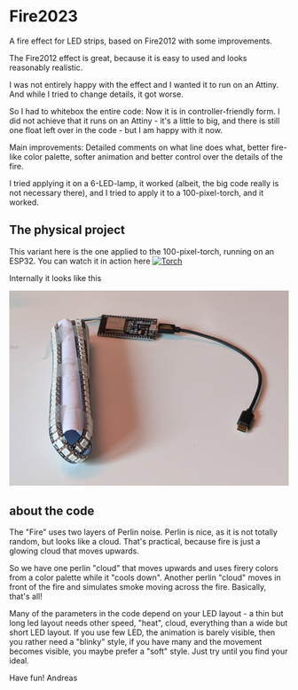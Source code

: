 # Fire2023
A fire effect for LED strips, based on Fire2012 with some improvements.

The Fire2012 effect is great, because it is easy to used and looks reasonably realistic.

I was not entirely happy with the effect and I wanted it to run on an Attiny. 
And while I tried to change details, it got worse.

So I had to whitebox the entire code: Now it is in controller-friendly form. I did not achieve that it runs on an Attiny - it's a little to big, and there is still one float left over in the code - but I am happy with it now.

Main improvements: Detailed comments on what line does what, better fire-like color palette, softer animation and better control over the details of the fire.

I tried applying it on a 6-LED-lamp, it worked (albeit, the big code really is not necessary there), and I tried to apply it to a 100-pixel-torch, and it worked.

## The physical project
This variant here is the one applied to the 100-pixel-torch, running on an ESP32.
You can watch it in action here 
[![Torch](https://img.youtube.com/vi/a_Wr0q9YQs4/0.jpg)](https://www.youtube.com/watch?v=a_Wr0q9YQs4)

Internally it looks like this

![Torch internal](https://github.com/Anderas2/Fire2023/blob/main/PXL_20240925_094213321.jpg)

## about the code
The "Fire" uses two layers of Perlin noise. 
Perlin is nice, as it is not totally random, but looks like a cloud. That's practical, because fire is just a glowing cloud that moves upwards.

So we have one perlin "cloud" that moves upwards and uses firery colors from a color palette while it "cools down".
Another perlin "cloud" moves in front of the fire and simulates smoke moving across the fire. 
Basically, that's all!

Many of the parameters in the code depend on your LED layout - a thin but long led layout needs other speed, "heat", cloud, everything than a wide but short LED layout. If you use few LED, the animation is barely visible, then you rather need a "blinky" style, if you have many and the movement becomes visible, you maybe prefer a "soft" style.
Just try until you find your ideal. 

Have fun!
Andreas
